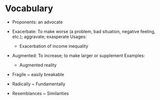 # Vocabulary

- Proponents: an advocate

- Exacerbate: To make worse (a problem, bad situation, negative feeling, etc.); aggravate; exasperate
  Usages:

  - Exacerbation of income inequality

- Augmented: To increase; to make larger or supplement
  Examples:

  - Augmented reality

- Fragile ~ easily breakable

- Radically ~ Fundamentally

- Resemblances ~ Similarities
